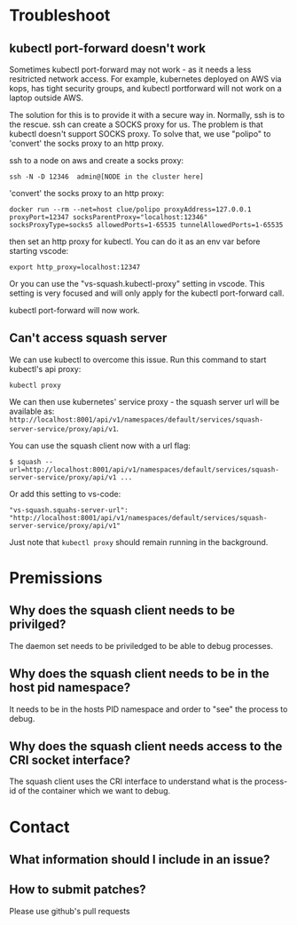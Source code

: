 
# Troubleshoot
## kubectl port-forward doesn't work

Sometimes kubectl port-forward may not work - as it needs a less resitricted network access.
For example, kubernetes deployed on AWS via kops, has tight security groups, and kubectl portforward will not work on a laptop outside AWS.

The solution for this is to provide it with a secure way in. Normally, ssh is to the rescue. ssh can create a SOCKS proxy for us. The problem is that kubectl doesn't support SOCKS proxy. To solve that, we use "polipo" to 'convert' the socks proxy to an
http proxy.

ssh to a node on aws and create a socks proxy:
```
ssh -N -D 12346  admin@[NODE in the cluster here]
```
'convert' the socks proxy to an http proxy:
```
docker run --rm --net=host clue/polipo proxyAddress=127.0.0.1 proxyPort=12347 socksParentProxy="localhost:12346" socksProxyType=socks5 allowedPorts=1-65535 tunnelAllowedPorts=1-65535
```

then set an http proxy for kubectl.
You can do it as an env var before starting vscode:
```
export http_proxy=localhost:12347
```
Or you can use the "vs-squash.kubectl-proxy" setting in vscode. This setting is very focused and will only apply for the kubectl port-forward call.

kubectl port-forward will now work.

## Can't access squash server
We can use kubectl to overcome this issue. Run this command to start kubectl's api proxy:
```
kubectl proxy
```

We can then use kubernetes' service proxy - the squash server url will be available as: `http://localhost:8001/api/v1/namespaces/default/services/squash-server-service/proxy/api/v1`. 

You can use the squash client now with a url flag:
```
$ squash --url=http://localhost:8001/api/v1/namespaces/default/services/squash-server-service/proxy/api/v1 ...
```

Or add this setting to vs-code:
```
"vs-squash.squahs-server-url": "http://localhost:8001/api/v1/namespaces/default/services/squash-server-service/proxy/api/v1"
```

Just note that `kubectl proxy` should remain running in the background.

# Premissions
## Why does the squash client needs to be privilged?
The daemon set needs to be priviledged to be able to debug processes.

## Why does the squash client needs to be in the host pid namespace?
It needs to be in the hosts PID namespace and order to "see" the process to debug.

## Why does the squash client needs access to the CRI socket interface?
The squash client uses the CRI interface to understand what is the process-id of the container which we want to debug.

# Contact
## What information should I include in an issue?
## How to submit patches?
Please use github's pull requests

